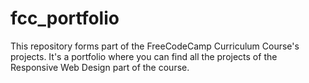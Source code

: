 # fcc_portfolio
This repository forms part of the FreeCodeCamp Curriculum Course's projects. It's a portfolio where you can find all the projects of the Responsive Web Design part of the course. 
